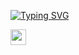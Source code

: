 [![Typing SVG](https://readme-typing-svg.herokuapp.com?lines=QA+Automation+Python)](https://git.io/typing-svg)

<a href="https://www.codewars.com/users/LittleGodYo"><img src="https://user-images.githubusercontent.com/106131067/175815729-c8f90fe6-5d92-4f32-a8db-ecc00edfe107.svg" width="25">

